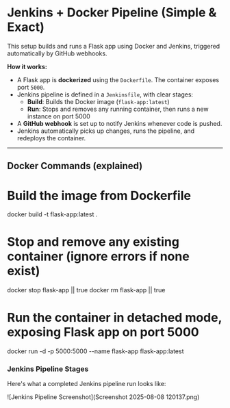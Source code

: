 # Jenkins + Docker Pipeline (Simple & Exact)

This setup builds and runs a Flask app using Docker and Jenkins, triggered automatically by GitHub webhooks.

**How it works:**

- A Flask app is **dockerized** using the `Dockerfile`. The container exposes port `5000`.
- Jenkins pipeline is defined in a `Jenkinsfile`, with clear stages:
  - **Build**: Builds the Docker image (`flask-app:latest`)
  - **Run**: Stops and removes any running container, then runs a new instance on port 5000
- A **GitHub webhook** is set up to notify Jenkins whenever code is pushed.
- Jenkins automatically picks up changes, runs the pipeline, and redeploys the container.

---

## Docker Commands (explained)
# Build the image from Dockerfile
docker build -t flask-app:latest .

# Stop and remove any existing container (ignore errors if none exist)
docker stop flask-app || true
docker rm flask-app || true

# Run the container in detached mode, exposing Flask app on port 5000
docker run -d -p 5000:5000 --name flask-app flask-app:latest

### Jenkins Pipeline Stages

Here's what a completed Jenkins pipeline run looks like:

![Jenkins Pipeline Screenshot](Screenshot 2025-08-08 120137.png)

